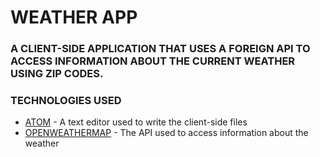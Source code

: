 # WEATHER APP

### A CLIENT-SIDE APPLICATION THAT USES A FOREIGN API TO ACCESS INFORMATION ABOUT THE CURRENT WEATHER USING ZIP CODES.

### TECHNOLOGIES USED
* [ATOM](https://atom.io) - A text editor used to write the client-side files
* [OPENWEATHERMAP](https://openweathermap.org/api) - The API used to access information about the weather



